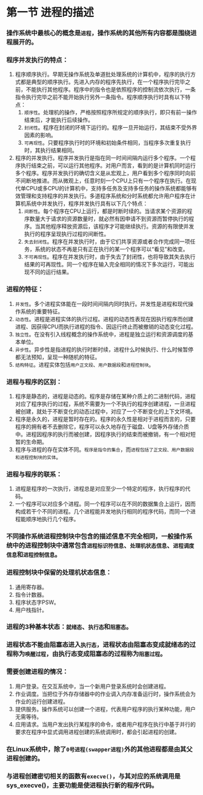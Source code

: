 # 第一节 进程的描述
### 操作系统中最核心的概念是`进程`，操作系统的其他所有内容都是围绕进程展开的。

### 程序并发执行的特点：
1. 程序顺序执行。早期无操作系统及单道批处理系统的计算机中，程序的执行方式都是典型的顺序执行。先进入内存的程序先执行，在一个程序执行完毕之前，不能执行其他程序。程序中的指令也是依照程序的控制流依次执行，一条指令执行完毕之前不能开始执行另外一条指令。程序顺序执行时具有以下特点：
   1. `顺序性`。处理机的操作，严格按照程序所规定的顺序执行，即只有前一操作结束后，才能执行后续操作。
   2. `封闭性`。程序在封闭的环境下运行的。程序一旦开始运行，其结束不受外界因素的影响。
   3. `可再现性`。只要程序执行时的环境和初始条件相同，当程序多次重复执行时，其执行结果相同。
2. 程序的并发执行。程序并发执行是指在同一时间间隔内运行多个程序。一个程序执行结束之前，可以运行其他程序。对用户而言，看到的是计算机同时运行多个程序。程序并发执行的确切含义是从宏观上，用户看到多个程序同时向前不间断地推进。而从微观上，任意时刻一个CPU上只有一个程序在执行。在现代单CPU或多CPU的计算机中，支持多任务及支持多任务的操作系统都能够有效管理和支持程序的并发执行。多道程序系统和分时系统都允许用户程序在计算机系统中并发执行，程序并发执行具有以下几个特点：
   1. `间断性`。每个程序在CPU上运行，都是时断时续的。当请求某个资源的程序数量大于请求的资源数量时，就必然有因申请不到资源而暂停执行的程序。当其他程序释放资源后，该程序才可能继续执行。资源的有限使并发执行的程序呈现执行过程的间断性。
   2. `失去封闭性`。程序在并发执行时，由于它们共享资源或者合作完成同一项任务，系统的状态不再是只有正在执行的某一个程序可以“看见”和改变。
   3. `不可再现性`。程序在并发执行时，由于失去了封闭性，也将导致其失去执行结果的可再现性。同一个程序在输入完全相同的情况下多次运行，可能出现不同的运行结果。

### 进程的特征：
1. `并发性`。多个进程实体能在一段时间间隔内同时执行。并发性是进程和现代操作系统的重要特征。
2. `动态性`。进程是进程实体的执行过程。进程的动态性表现在因执行程序而创建进程、因获得CPU而执行进程的指令、因运行终止而被撤销的动态变化过程。
3. `独立性`。在没有引入线程概念的操作系统中，进程是独立运行和资源调度的基本单位。
4. `异步性`。异步性是指进程的执行时断时续，进程什么时候执行、什么时候暂停都无法预知，呈现一种随机的特征。
5. `结构特征`。进程实体包括`用户正文段`、`用户数据段`和`进程控制块`。

### 进程与程序的区别：
1. 程序是静态的，进程是动态的。程序是存储在某种介质上的二进制代码，进程对应了程序执行的过程，系统不需要为一个不执行的程序创建进程，一旦进程被创建，就处于不断变化的动态过程中，对应了一个不断变化的上下文环境。
2. 程序是永久的，进程是暂时存在的。程序的永久性是相对于进程而言的，只要程序的拥有者不去删除它，程序可以永久地存在于磁盘、U盘等外存储介质中。进程因程序的执行而被创建，因程序执行的结束而被撤销，有一个相对短暂的生命期。
3. 程序与进程的存在实体不同。`程序是指令的集合`，而`进程包括了正文段、用户数据段和进程控制块的实体`。

### 进程与程序的联系：
1. 进程是程序的一次执行，进程总是对应至少一个特定的程序，执行程序的代码。
2. 一个程序可以对应多个进程。同一个程序可以在不同的数据集合上运行，因而构成若干个不同的进程。几个进程能并发地执行相同的程序代码，而同一个进程能顺序地执行几个程序。

### 不同操作系统进程控制块中包含的描述信息不完全相同，一般操作系统中的进程控制块中通常包含`进程标识符信息`、`处理机状态信息`、`进程调度信息`和`进程控制信息`。

### 进程控制块中保留的处理机状态信息：
1. 通用寄存器。
2. 指令计数器。
3. 程序状态字PSW。
4. 用户栈指针。

### 进程的3种基本状态：`就绪态`、`执行态`和`阻塞态`。


### 进程状态不能由阻塞态进入`执行态`，进程状态由阻塞态变成就绪态的过程称为`唤醒过程`，由执行态变成阻塞态的过程称为`阻塞过程`。
### 需要创建进程的情况：
1. 用户登录。在交互系统中，当一个新用户登录系统时会创建进程。
2. 作业调度。当把位于外存存储器中的作业调入内存准备运行时，操作系统会为作业的运行创建进程。
3. 提供服务。操作系统可以创建一个进程，代表用户程序的执行某种功能，用户无需等待。
4. 应用请求。当用户发出执行某程序的命令，或者用户程序在执行中基于并行的要求在程序中显式调用进程创建的系统调用时，都会引起进程的创建。

### 在Linux系统中，除了`0号进程(swapper进程)`外的其他进程都是由其父进程创建的。

### 与进程创建密切相关的函数有`execve()`，与其对应的系统调用是sys_execve()，主要功能是使进程执行新的程序代码。